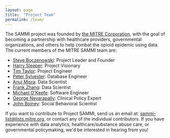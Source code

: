```yaml
---
layout: page
title:  "Project Team"
permalink: /team/
---
```


The SAMMI project was founded by [the MITRE Corporation][MITRE], with the goal of becoming a partnership with healthcare providers, governmental organizations, and others to help combat the opioid epidemic using data. The current members of the MITRE SAMMI team are:

- [Steve Boczenowski][sboczeno]: Project Leader and Founder
- [Harry Sleeper][sleeper]: Project Visionary
- [Tim Taylor][ttaylor]: Project Engineer
- [Peter Sylvester][peters]: Database Engineer
- [Anuj Misra][amisra]: Data Scientist
- [Frank Zhang][fzhang]: Data Scientist
- [Michael O'Keefe][mokeefe]: Software Engineer
- [George Neyarapally][gneyarapally]: Clinical Policy Expert
- [John Boiney][jboiney]: Social Behavioral Scientist

If you want to contribute to Project SAMMI, send us an email at: [sammi-list@lists.mitre.org][SAMMI_L], or contact any of the individual contributors. If you have experience with data analytics, healthcare/substance abuse care, or governmental policymaking, we'd be interested in hearing from you!

[MITRE]: http://www.mitre.org/
[sboczeno]: mailto:sboczeno@mitre.org
[ttaylor]: mailto:ttaylor@mitre.org
[peters]: maito:peters@mitre.org
[amisra]: mailto:amisra@mitre.org
[fzhang]: mailto:fzhang@mitre.org
[mokeefe]: mailto:mokeefe@mitre.org
[gneyarapally]: mailto:gneyarapally@mitre.org
[jboiney]: mailto:jboiney@mitre.org
[sleeper]: mailto:sleeper@mitre.org
[SAMMI_L]: mailto:sammi-list@lists.mitre.org
